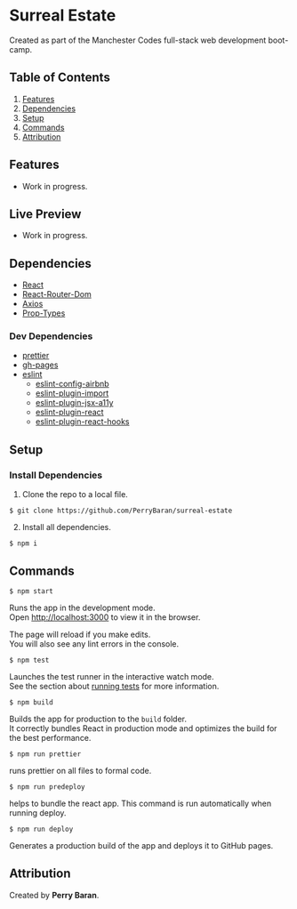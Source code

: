 # Surreal Estate

Created as part of the Manchester Codes full-stack web development boot-camp.

## Table of Contents

1. [Features](#features)
2. [Dependencies](#dependencies)
3. [Setup](#setup)
4. [Commands](#commands)
5. [Attribution](#attribution)

## Features

- Work in progress.

## Live Preview

- Work in progress.

## Dependencies

- [React](https://reactjs.org/)
- [React-Router-Dom](https://reactrouter.com/en/main)
- [Axios](https://www.npmjs.com/package/axios)
- [Prop-Types](https://www.npmjs.com/package/prop-types)

### Dev Dependencies

- [prettier](https://prettier.io/docs/en/install.html)
- [gh-pages](https://www.npmjs.com/package/gh-pages)
- [eslint](https://www.npmjs.com/package/eslint)
  - [eslint-config-airbnb](https://www.npmjs.com/package/eslint-config-airbnb)
  - [eslint-plugin-import](https://www.npmjs.com/package/eslint-plugin-import)
  - [eslint-plugin-jsx-a11y](https://www.npmjs.com/package/eslint-plugin-jsx-a11y)
  - [eslint-plugin-react](https://www.npmjs.com/package/eslint-plugin-react)
  - [eslint-plugin-react-hooks](https://www.npmjs.com/package/eslint-plugin-react-hooks)

## Setup

### Install Dependencies

1. Clone the repo to a local file.

```
$ git clone https://github.com/PerryBaran/surreal-estate
```

2. Install all dependencies.

```
$ npm i
```

## Commands

```
$ npm start
```

Runs the app in the development mode.\
Open [http://localhost:3000](http://localhost:3000) to view it in the browser.

The page will reload if you make edits.\
You will also see any lint errors in the console.

```
$ npm test
```

Launches the test runner in the interactive watch mode.\
See the section about [running tests](https://facebook.github.io/create-react-app/docs/running-tests) for more information.

```
$ npm build
```

Builds the app for production to the `build` folder.\
It correctly bundles React in production mode and optimizes the build for the best performance.

```
$ npm run prettier
```

runs prettier on all files to formal code.

```
$ npm run predeploy
```

helps to bundle the react app. This command is run automatically when running deploy.

```
$ npm run deploy
```

Generates a production build of the app and deploys it to GitHub pages.

## Attribution

Created by **Perry Baran**.
